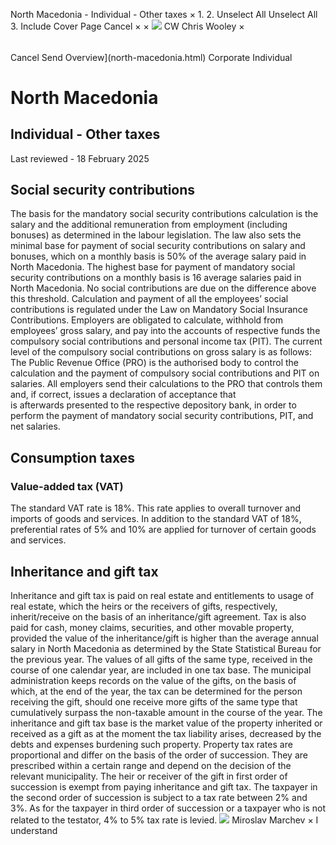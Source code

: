 North Macedonia - Individual - Other taxes
×
1.
2.
Unselect All
Unselect All
3.
Include Cover Page
Cancel
×
×
![](-/media/world-wide-tax-summaries/attachments/global---chris-wooley.ashx%3Frev=ac5e5f3223b34096b1afc2a6009c7320&revision=ac5e5f32-23b3-4096-b1af-c2a6009c7320&hash=859B7ADC84DC2CBEC9760E9E6EE7DE6D0A8BFCDF)
CW
Chris Wooley
×
######
Cancel
Send
Overview](north-macedonia.html)
Corporate
Individual
# North Macedonia
## Individual - Other taxes
Last reviewed - 18 February 2025
## Social security contributions
The basis for the mandatory social security contributions calculation is the salary and the additional remuneration from employment (including bonuses) as determined in the labour legislation.
The law also sets the minimal base for payment of social security contributions on salary and bonuses, which on a monthly basis is 50% of the average salary paid in North Macedonia.
The highest base for payment of mandatory social security contributions on a monthly basis is 16 average salaries paid in North Macedonia. No social contributions are due on the difference above this threshold.
Calculation and payment of all the employees’ social contributions is regulated under the Law on Mandatory Social Insurance Contributions.
Employers are obligated to calculate, withhold from employees’ gross salary, and pay into the accounts of respective funds the compulsory social contributions and personal income tax (PIT). The current level of the compulsory social contributions on gross salary is as follows:
The Public Revenue Office (PRO) is the authorised body to control the calculation and the payment of compulsory social contributions and PIT on salaries. All employers send their calculations to the PRO that controls them and, if correct, issues a declaration of acceptance that is afterwards presented to the respective depository bank, in order to perform the payment of mandatory social security contributions, PIT, and net salaries.
## Consumption taxes
### Value-added tax (VAT)
The standard VAT rate is 18%. This rate applies to overall turnover and imports of goods and services. In addition to the standard VAT of 18%, preferential rates of 5% and 10% are applied for turnover of certain goods and services.
## Inheritance and gift tax
Inheritance and gift tax is paid on real estate and entitlements to usage of real estate, which the heirs or the receivers of gifts, respectively, inherit/receive on the basis of an inheritance/gift agreement. Tax is also paid for cash, money claims, securities, and other movable property, provided the value of the inheritance/gift is higher than the average annual salary in North Macedonia as determined by the State Statistical Bureau for the previous year. The values of all gifts of the same type, received in the course of one calendar year, are included in one tax base. The municipal administration keeps records on the value of the gifts, on the basis of which, at the end of the year, the tax can be determined for the person receiving the gift, should one receive more gifts of the same type that cumulatively surpass the non-taxable amount in the course of the year.
The inheritance and gift tax base is the market value of the property inherited or received as a gift as at the moment the tax liability arises, decreased by the debts and expenses burdening such property.
Property tax rates are proportional and differ on the basis of the order of succession. They are prescribed within a certain range and depend on the decision of the relevant municipality.
The heir or receiver of the gift in first order of succession is exempt from paying inheritance and gift tax. The taxpayer in the second order of succession is subject to a tax rate between 2% and 3%. As for the taxpayer in third order of succession or a taxpayer who is not related to the testator, 4% to 5% tax rate is levied.
![](-/media/world-wide-tax-summaries/northmacedoniamiroslav-marchevnorth-macedonia--miroslav-marchevjpg20210120171650340.ashx%3Frev=03dbeb07d57945a381f73ee8fb23b448&revision=03dbeb07-d579-45a3-81f7-3ee8fb23b448&hash=432F8B0920E5EB9EA60C0D4C9D5F18608B409BFB)
Miroslav Marchev
×
I understand